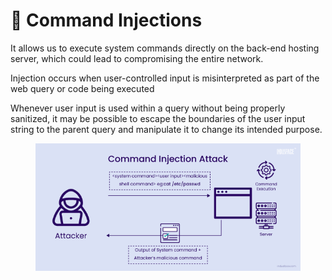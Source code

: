 # 🍚 Command Injections

It allows us to execute system commands directly on the back-end hosting server, which could lead to compromising the entire network.

Injection occurs when user-controlled input is misinterpreted as part of the web query or code being executed

Whenever user input is used within a query without being properly sanitized, it may be possible to escape the boundaries of the user input string to the parent query and manipulate it to change its intended purpose.

<figure><img src="../../../.gitbook/assets/image (7) (1) (1).png" alt=""><figcaption></figcaption></figure>
